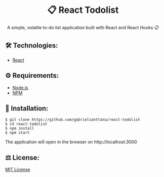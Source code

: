 # <div align="center">📋 React Todolist</div>

<p align="center">A simple, volatile to-do list application built with React and React Hooks 📋</p>

## 🛠️ Technologies:

<ul>
  <li><a href="https://reactjs.org/">React</a></li>
</ul>

## ⚙️ Requirements:

<ul>
  <li><a href="https://nodejs.org/en/">Node.js</a></li>
  <li><a href="https://www.npmjs.com/">NPM</a></li>
</ul>

## 🚀 Installation:

```
$ git clone https://github.com/gabrielsanttana/react-todolist
$ cd react-todolist
$ npm install 
$ npm start
```

The application will open in the browser on http://localhost:3000

## ⚖️ License:

[MIT License](https://github.com/gabrielsanttana/react-todolist/blob/master/LICENSE)
